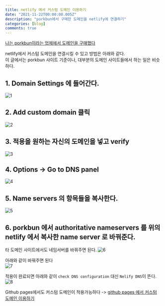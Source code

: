 ```yaml
---
title: netlify 에서 커스텀 도메인 이용하기
date: "2021-11-22T00:00:00.005Z"
description: "porkbun에서 구매한 도메인을 netlify에 연결하기"
categories: [blog]
comments: true
---
```

[나는 porkbun이라는 업체에서 도메인을 구매했다](/blog/buy-domain/)

netlify에서 커스텀 도메인을 연결시킬 수 있고 방법은 아래와 같다.  
이 글에서는 porkbun 사이트 기준이나, 대부분의 도메인 사이트들에서 하는 일은 비슷하다.  

## 1. Domain Settings 에 들어간다.
![1](/media/blog/apply-custom-domain-on-netlify/1.png)

## 2. Add custom domain 클릭
![2](/media/blog/apply-custom-domain-on-netlify/2.png)

## 3. 적용을 원하는 자신의 도메인을 넣고 verify
![3](/media/blog/apply-custom-domain-on-netlify/3.png)

## 4. Options -> Go to DNS panel
![4](/media/blog/apply-custom-domain-on-netlify/4.png)

## 5. Name servers 의 항목들을 복사한다.
![5](/media/blog/apply-custom-domain-on-netlify/5.png)

## 6. porkbun 에서 authoritative nameservers 를 위의 netlify 에서 복사한 name server 로 바꿔준다.
타 도메인 사이트에서도 네임서버를 바꿔주면 된다.
![6](/media/blog/apply-custom-domain-on-netlify/6.png)

아래와 같이 바꿔주면 된다  
![7](/media/blog/apply-custom-domain-on-netlify/7.png)

적용이 완료되면 아래와 같이 `check DNS configuration` 대신 `Nelify DNS`이 뜬다.
![8](/media/blog/apply-custom-domain-on-netlify/8.png)


Github pages에서도 커스텀 도메인이 적용가능하다 -> [github pages 에서 커스텀 도메인 이용하기](/blog/apply-custom-domain-on-github-pages/)